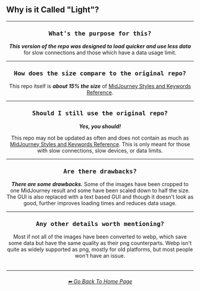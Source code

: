 <h2>Why is it Called "Light"?</h2>

<hr><!--------------->

<div align="center">

<h3><pre>What's the purpose for this?</pre></h3>
<b><i>This version of the repo was designed to load quicker and use less data</i></b> for slow connections and those which have a data usage limit.

<hr>

<h3><pre>How does the size compare to the original repo?</pre></h3>
This repo itself is <b><i>about 15% the size</i></b> of <a href="https://github.com/willwulfken/MidJourney-Styles-and-Keywords-Reference">MidJourney Styles and Keywords Reference</a>.

<hr>

<h3><pre>Should I still use the original repo?</pre></h3>
<b><i>Yes, you should!</i></b>
  
This repo may not be updated as often and does not contain as much as <a href="https://github.com/willwulfken/MidJourney-Styles-and-Keywords-Reference">MidJourney Styles and Keywords Reference</a>. This is only meant for those with slow connections, slow devices, or data limits.

<hr>

<h3><pre>Are there drawbacks?</pre></h3>
<b><i>There are some drawbacks.</i></b> Some of the images have been cropped to one MidJourney result and some have been scaled down to half the size. The GUI is also replaced with a text based GUI and though it doesn't look as good, further improves loading times and reduces data usage.

<hr>

<h3><pre>Any other details worth mentioning?</pre></h3>
Most if not all of the images have been converted to webp, which save some data but have the same quality as their png counterparts. Webp isn't quite as widely supported as png, mostly for old platforms, but most people won't have an issue.

</div>

<br>

<hr><!--------------->
<div align="center">
<h6><a href="https://github.com/willwulfken/MidJourney-Styles-and-Keywords-Reference-Light/blob/text-gui/README.md">⬅ Go Back To Home Page</a></h6>
</div>